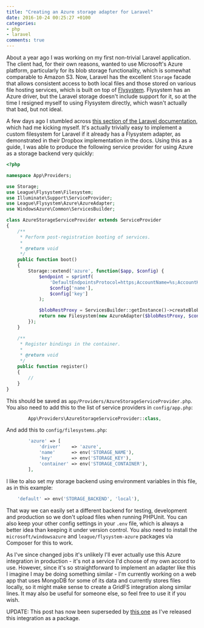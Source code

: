 ```yaml
---
title: "Creating an Azure storage adapter for Laravel"
date: 2016-10-24 00:25:27 +0100
categories:
- php
- laravel
comments: true
---
```


About a year ago I was working on my first non-trivial Laravel application. The client had, for their own reasons, wanted to use Microsoft's Azure platform, particularly for its blob storage functionality, which is somewhat comparable to Amazon S3. Now, Laravel has the excellent `Storage` facade  that allows consistent access to both local files and those stored on various file hosting services, which is built on top of [Flysystem](https://flysystem.thephpleague.com/). Flysystem has an Azure driver, but the Laravel storage doesn't include support for it, so at the time I resigned myself to using Flysystem directly, which wasn't actually that bad, but not ideal.

A few days ago I stumbled across [this section of the Laravel documentation](https://laravel.com/docs/5.1/filesystem#custom-filesystems), which had me kicking myself. It's actually trivially easy to implement a custom filesystem for Laravel if it already has a Flysystem adapter, as demonstrated in their Dropbox implementation in the docs. Using this as a guide, I was able to produce the following service provider for using Azure as a storage backend very quickly:

```php
<?php

namespace App\Providers;

use Storage;
use League\Flysystem\Filesystem;
use Illuminate\Support\ServiceProvider;
use League\Flysystem\Azure\AzureAdapter;
use WindowsAzure\Common\ServicesBuilder;

class AzureStorageServiceProvider extends ServiceProvider
{
    /**
     * Perform post-registration booting of services.
     *
     * @return void
     */
    public function boot()
    {
		Storage::extend('azure', function($app, $config) {
			$endpoint = sprintf(
				'DefaultEndpointsProtocol=https;AccountName=%s;AccountKey=%s',
                $config['name'],
                $config['key']
			);

			$blobRestProxy = ServicesBuilder::getInstance()->createBlobService($endpoint);
			return new Filesystem(new AzureAdapter($blobRestProxy, $config['container']));
		});
	}

	/**
	 * Register bindings in the container.
	 *
	 * @return void
	 */
	public function register()
	{
		//
	}
}
```

This should be saved as `app/Providers/AzureStorageServiceProvider.php`. You also need to add this to the list of service providers in `config/app.php`:

```php
        App\Providers\AzureStorageServiceProvider::class,
```

And add this to `config/filesystems.php`:

```php
        'azure' => [
            'driver'    => 'azure',
            'name'      => env('STORAGE_NAME'),
            'key'       => env('STORAGE_KEY'),
            'container' => env('STORAGE_CONTAINER'),
        ],
```

I like to also set my storage backend using environment variables in this file, as in this example:

```php
    'default' => env('STORAGE_BACKEND', 'local'),
```

That way we can easily set a different backend for testing, development and production so we don't upload files when running PHPUnit. You can also keep your other config settings in your `.env` file, which is always a better idea than keeping it under version control. You also need to install the `microsoft/windowsazure` and `league/flysystem-azure` packages via Composer for this to work.

As I've since changed jobs it's unlikely I'll ever actually use this Azure integration in production - it's not a service I'd choose of my own accord to use. However, since it's so straightforward to implement an adapter like this I imagine I may be doing something similar - I'm currently working on a web app that uses MongoDB for some of its data and currently stores files locally, so it might make sense to create a GridFS integration along similar lines. It may also be useful for someone else, so feel free to use it if you wish.

UPDATE: This post has now been superseded by [this one](/blog/2017/10/29/an-azure-filesystem-integration-for-laravel/) as I've released this integration as a package.
